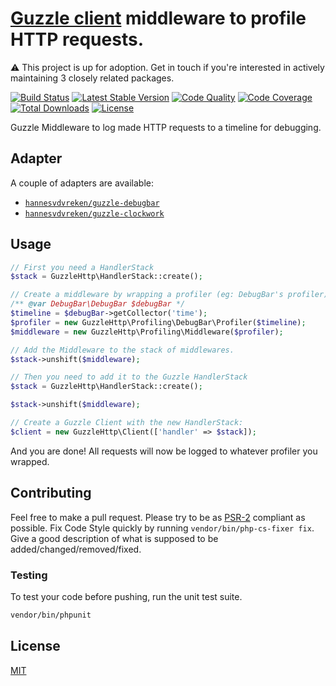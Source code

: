 # [Guzzle client](http://docs.guzzlephp.org/en/latest/) middleware to profile HTTP requests.

⚠️ This project is up for adoption. Get in touch if you're interested in actively maintaining 3 closely related packages.

[![Build Status](https://img.shields.io/travis/hannesvdvreken/guzzle-profiler.svg?style=flat-square)](https://travis-ci.org/hannesvdvreken/guzzle-profiler)
[![Latest Stable Version](https://img.shields.io/packagist/v/hannesvdvreken/guzzle-profiler.svg?style=flat-square)](https://packagist.org/packages/hannesvdvreken/guzzle-profiler)
[![Code Quality](https://img.shields.io/scrutinizer/g/hannesvdvreken/guzzle-profiler.svg?style=flat-square)](https://scrutinizer-ci.com/g/hannesvdvreken/guzzle-profiler/)
[![Code Coverage](https://img.shields.io/scrutinizer/coverage/g/hannesvdvreken/guzzle-profiler.svg?style=flat-square)](https://scrutinizer-ci.com/g/hannesvdvreken/guzzle-profiler/)
[![Total Downloads](https://img.shields.io/packagist/dt/hannesvdvreken/guzzle-profiler.svg?style=flat-square)](https://packagist.org/packages/hannesvdvreken/guzzle-profiler)
[![License](https://img.shields.io/github/license/hannesvdvreken/guzzle-profiler?style=flat-square)](#license)

Guzzle Middleware to log made HTTP requests to a timeline for debugging.

## Adapter

A couple of adapters are available:

- [`hannesvdvreken/guzzle-debugbar`](https://github.com/hannesvdvreken/guzzle-debugbar)
- [`hannesvdvreken/guzzle-clockwork`](https://github.com/hannesvdvreken/guzzle-clockwork)

## Usage

```php
// First you need a HandlerStack
$stack = GuzzleHttp\HandlerStack::create();

// Create a middleware by wrapping a profiler (eg: DebugBar's profiler):
/** @var DebugBar\DebugBar $debugBar */
$timeline = $debugBar->getCollector('time');
$profiler = new GuzzleHttp\Profiling\DebugBar\Profiler($timeline);
$middleware = new GuzzleHttp\Profiling\Middleware($profiler);

// Add the Middleware to the stack of middlewares.
$stack->unshift($middleware);

// Then you need to add it to the Guzzle HandlerStack
$stack = GuzzleHttp\HandlerStack::create();

$stack->unshift($middleware);

// Create a Guzzle Client with the new HandlerStack:
$client = new GuzzleHttp\Client(['handler' => $stack]);
```

And you are done! All requests will now be logged to whatever profiler you wrapped.

## Contributing

Feel free to make a pull request. Please try to be as
[PSR-2](https://github.com/php-fig/fig-standards/blob/master/accepted/PSR-2-coding-style-guide.md)
compliant as possible. Fix Code Style quickly by running `vendor/bin/php-cs-fixer fix`. Give a good description of what is supposed to be added/changed/removed/fixed.

### Testing

To test your code before pushing, run the unit test suite.

```bash
vendor/bin/phpunit
```

## License

[MIT](LICENSE)
